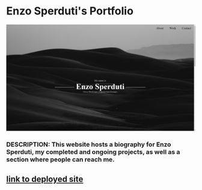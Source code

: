 # Enzo Sperduti's Portfolio #

![screenshot of deployed site](/assets/images/website-image.PNG)

### **DESCRIPTION:** This website hosts a biography for Enzo Sperduti, my completed and ongoing projects, as well as a section where people can reach me. ###

## [link to deployed site](https://enzonsn.github.io/MyPortfolio/) ##
